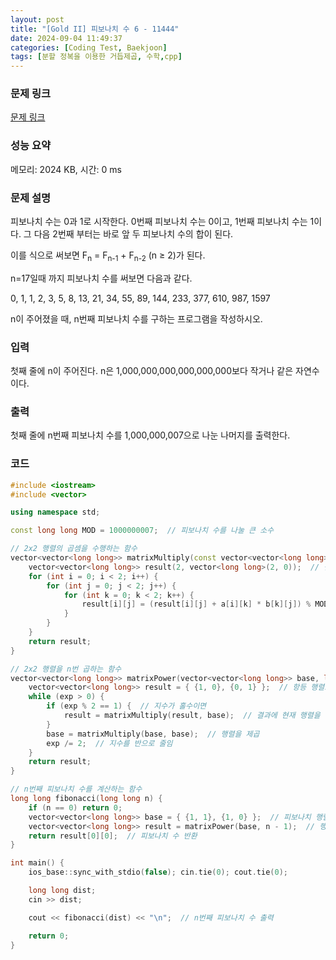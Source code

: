 ```yaml
---
layout: post
title: "[Gold II] 피보나치 수 6 - 11444"
date: 2024-09-04 11:49:37
categories: [Coding Test, Baekjoon]
tags: [분할 정복을 이용한 거듭제곱, 수학,cpp]
---
```


### 문제 링크

[문제 링크](https://www.acmicpc.net/problem/11444)

### 성능 요약

메모리: 2024 KB, 시간: 0 ms

### 문제 설명

<p>피보나치 수는 0과 1로 시작한다. 0번째 피보나치 수는 0이고, 1번째 피보나치 수는 1이다. 그 다음 2번째 부터는 바로 앞 두 피보나치 수의 합이 된다.</p>

<p>이를 식으로 써보면 F<sub>n</sub> = F<sub>n-1</sub> + F<sub>n-2</sub> (n ≥ 2)가 된다.</p>

<p>n=17일때 까지 피보나치 수를 써보면 다음과 같다.</p>

<p>0, 1, 1, 2, 3, 5, 8, 13, 21, 34, 55, 89, 144, 233, 377, 610, 987, 1597</p>

<p>n이 주어졌을 때, n번째 피보나치 수를 구하는 프로그램을 작성하시오.</p>

### 입력

 <p>첫째 줄에 n이 주어진다. n은 1,000,000,000,000,000,000보다 작거나 같은 자연수이다.</p>

### 출력

 <p>첫째 줄에 n번째 피보나치 수를 1,000,000,007으로 나눈 나머지를 출력한다.</p>

### 코드

```cpp
#include <iostream>
#include <vector>

using namespace std;

const long long MOD = 1000000007;  // 피보나치 수를 나눌 큰 소수

// 2x2 행렬의 곱셈을 수행하는 함수
vector<vector<long long>> matrixMultiply(const vector<vector<long long>>& a, const vector<vector<long long>>& b) {
	vector<vector<long long>> result(2, vector<long long>(2, 0));  // 결과 행렬을 초기화
	for (int i = 0; i < 2; i++) {
		for (int j = 0; j < 2; j++) {
			for (int k = 0; k < 2; k++) {
				result[i][j] = (result[i][j] + a[i][k] * b[k][j]) % MOD;  // 행렬 곱셈 후 MOD 연산
			}
		}
	}
	return result;
}

// 2x2 행렬을 n번 곱하는 함수
vector<vector<long long>> matrixPower(vector<vector<long long>> base, long long exp) {
	vector<vector<long long>> result = { {1, 0}, {0, 1} };  // 항등 행렬로 초기화
	while (exp > 0) {
		if (exp % 2 == 1) {  // 지수가 홀수이면
			result = matrixMultiply(result, base);  // 결과에 현재 행렬을 곱함
		}
		base = matrixMultiply(base, base);  // 행렬을 제곱
		exp /= 2;  // 지수를 반으로 줄임
	}
	return result;
}

// n번째 피보나치 수를 계산하는 함수
long long fibonacci(long long n) {
	if (n == 0) return 0;
	vector<vector<long long>> base = { {1, 1}, {1, 0} };  // 피보나치 행렬 초기값 설정
	vector<vector<long long>> result = matrixPower(base, n - 1);  // 행렬 거듭제곱을 통해 피보나치 수 계산
	return result[0][0];  // 피보나치 수 반환
}

int main() {
	ios_base::sync_with_stdio(false); cin.tie(0); cout.tie(0);

	long long dist;
	cin >> dist;

	cout << fibonacci(dist) << "\n";  // n번째 피보나치 수 출력

	return 0;
}

```
